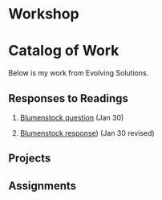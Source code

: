 # Workshop
# Catalog of Work
Below is my work from Evolving Solutions.
## Responses to Readings
1. [Blumenstock question](https://wicked-problems.github.io/workshop/blumenstock) (Jan 30)

2. <a href="/blumenstock">Blumenstock response</a>) (Jan 30 revised)
## Projects
## Assignments

